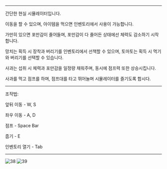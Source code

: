 
***
간단한 현실 시뮬레이터입니다.

이동을 할 수 있으며, 아이템을 먹으면 인벤토리에서 사용이 가능합니다.

가만히 있으면 포만감이 줄어들며, 포만감이 다 줄어든 상태에선 체력도 감소하기 시작합니다.

망치는 획득 시 장착과 버리기를 인벤토리에서 선책할 수 있으며, 토마토는 획득 시 먹기와 버리기를 선택할 수 있습니다.

사과는 섭취 시 체력과 포만감을 일정량 채워주며, 동시에 점프력 또한 상승시킵니다.

사과를 먹고 점프를 하며, 점프대를 타고 뛰어놀며 시뮬레이터를 즐기도록 합시다.





***
조작법:

앞뒤 이동 - W, S

좌우 이동 - A, D

점프 - Space Bar

줍기 - E

인벤토리 열기 - Tab
***
![38](https://github.com/user-attachments/assets/6e076efd-f6db-4ab1-a769-4b9a2c206743)
![39](https://github.com/user-attachments/assets/8d6d928d-e3da-47c7-9027-a01a9f176a6f)
